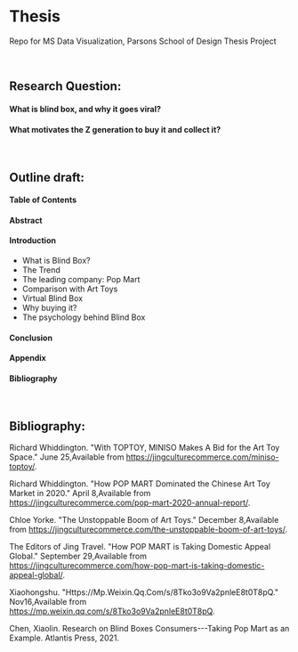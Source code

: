 # Thesis
Repo for MS Data Visualization, Parsons School of Design Thesis Project

<br>

## Research Question:
#### What is blind box, and why it goes viral? <br>
#### What motivates the Z generation to buy it and collect it?

<br>

## Outline draft:

#### Table of Contents
#### Abstract
#### Introduction
* What is Blind Box?
* The Trend
* The leading company: Pop Mart
* Comparison with Art Toys
* Virtual Blind Box
* Why buying it?
* The psychology behind Blind Box
#### Conclusion
#### Appendix
#### Bibliography


<br>



## Bibliography:

Richard Whiddington. "With TOPTOY, MINISO Makes A Bid for the Art Toy Space." June 25,Available from https://jingculturecommerce.com/miniso-toptoy/. 

Richard Whiddington. "How POP MART Dominated the Chinese Art Toy Market in 2020." April 8,Available from https://jingculturecommerce.com/pop-mart-2020-annual-report/.


Chloe Yorke. "The Unstoppable Boom of Art Toys." December 8,Available from https://jingculturecommerce.com/the-unstoppable-boom-of-art-toys/.

The Editors of Jing Travel. "How POP MART is Taking Domestic Appeal Global." September 29,Available from https://jingculturecommerce.com/how-pop-mart-is-taking-domestic-appeal-global/.

Xiaohongshu. "Https://Mp.Weixin.Qq.Com/s/8Tko3o9Va2pnleE8t0T8pQ." Nov16,Available from https://mp.weixin.qq.com/s/8Tko3o9Va2pnleE8t0T8pQ.

Chen, Xiaolin. Research on Blind Boxes Consumers---Taking Pop Mart as an Example. Atlantis Press, 2021.

